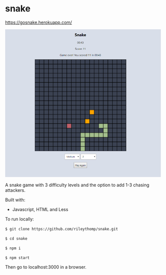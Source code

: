 # snake

https://gosnake.herokuapp.com/

![snake](screenshot.png)

A snake game with 3 difficulty levels and the option to add 1-3 chasing attackers.

Built with:
 * Javascript, HTML and Less

To run locally:

```$ git clone https://github.com/rileythomp/snake.git```

```$ cd snake```

```$ npm i```

```$ npm start```

Then go to localhost:3000 in a browser.
